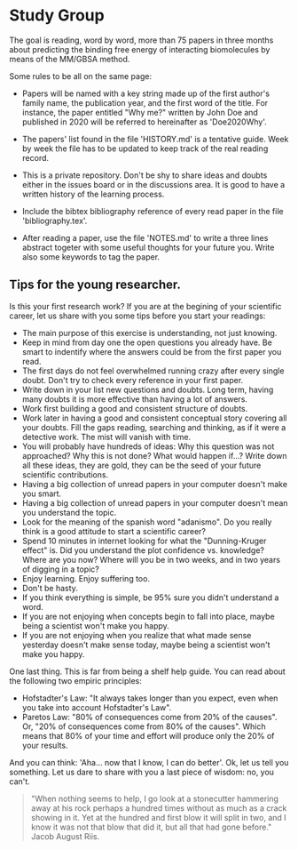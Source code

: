 # Study Group

The goal is reading, word by word, more than 75 papers in three
months about predicting the binding free energy of interacting biomolecules by means of the MM/GBSA method.

Some rules to be all on the same page:

- Papers will be named with a key string made up of the first author's family name, the
  publication year, and the first word of the title. For instance, the paper entitled "Why me?"
written by John Doe and published in 2020 will be referred to hereinafter as 'Doe2020Why'.

- The papers' list found in the file 'HISTORY.md' is a tentative guide. Week by week the file has
  to be updated to keep track of the real reading record.

- This is a private repository. Don't be shy to share ideas and doubts either in the issues board or
  in the discussions area. It is good to have a written history of the learning process.

- Include the bibtex bibliography reference of every read paper in the file 'bibliography.tex'.

- After reading a paper, use the file 'NOTES.md' to write a three lines abstract togeter with some useful thoughts for your future you. Write also some keywords to tag the paper.


## Tips for the young researcher.

Is this your first research work? If you are at the begining of your scientific career, let us share with you some tips before you start your readings:

- The main purpose of this exercise is understanding, not just knowing.
- Keep in mind from day one the open questions you already have. Be smart to indentify where the
  answers could be from the first paper you read.
- The first days do not feel overwhelmed running crazy after every single doubt. Don't try to
  check every reference in your first paper.
- Write down in your list new questions and doubts. Long term, having many doubts it is more
  effective than having a lot of answers.
- Work first building a good and consistent structure of doubts.
- Work later in having a good and consistent conceptual story covering all your doubts. Fill the gaps reading, searching and thinking, as if it were a detective work. The mist will vanish with time.
- You will probably have hundreds of ideas: Why this question was not approached? Why this is not
  done? What would happen if...? Write down all these ideas, they are gold, they can be the seed of your future scientific contributions.
- Having a big collection of unread papers in your computer doesn't make you smart.
- Having a big collection of unread papers in your computer doesn't mean you understand the topic.
- Look for the meaning of the spanish word "adanismo". Do you really think is a good attitude to
  start a scientific career?
- Spend 10 minutes in internet looking for what the "Dunning-Kruger effect" is. Did you
  understand the plot confidence vs. knowledge? Where are you now? Where will you be in two weeks,
and in two years of digging in a topic?
- Enjoy learning. Enjoy suffering too.
- Don't be hasty.
- If you think everything is simple, be 95% sure you didn't understand a word.
- If you are not enjoying when concepts begin to fall into place, maybe being a scientist won't make you happy.
- If you are not enjoying when you realize that what made sense yesterday doesn't make sense today, maybe being a scientist won't make you happy.

One last thing. This is far from being a shelf help guide. You can read about the following two empiric principles:

- Hofstadter's Law: "It always takes longer than you expect, even when you take into account Hofstadter's Law".
- Paretos Law: "80% of consequences come from 20% of the causes". Or, "20% of consequences come from 80% of the causes". Which means that 80% of your time and effort will produce only the 20% of your results.

And you can think: 'Aha... now that I know, I can do better'. Ok, let us tell you something. Let us dare to share with you a last piece of wisdom: no, you can't.

> "When nothing seems to help, I go look at a stonecutter hammering away at his rock perhaps a hundred times without as much as a crack showing in it. Yet at the hundred and first blow it will split in two, and I know it was not that blow that did it, but all that had gone before." Jacob August Riis.

